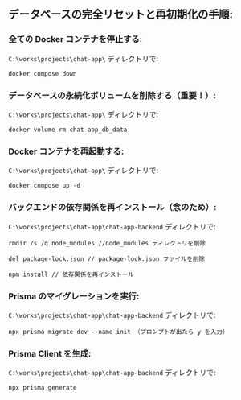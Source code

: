 ## データベースの完全リセットと再初期化の手順:

### 全ての Docker コンテナを停止する:

`C:\works\projects\chat-app\` ディレクトリで:

```
docker compose down
```

### データベースの永続化ボリュームを削除する（重要！）:

`C:\works\projects\chat-app\` ディレクトリで:

```
docker volume rm chat-app_db_data
```

### Docker コンテナを再起動する:

`C:\works\projects\chat-app\` ディレクトリで:

```
docker compose up -d
```

### バックエンドの依存関係を再インストール（念のため）:

`C:\works\projects\chat-app\chat-app-backend`
ディレクトリで:

```
rmdir /s /q node_modules //node_modules ディレクトリを削除

del package-lock.json // package-lock.json ファイルを削除

npm install // 依存関係を再インストール
```

### Prisma のマイグレーションを実行:

`C:\works\projects\chat-app\chat-app-backend` ディレクトリで:

```
npx prisma migrate dev --name init （プロンプトが出たら y を入力）
```

### Prisma Client を生成:

`C:\works\projects\chat-app\chat-app-backend` ディレクトリで:

```
npx prisma generate
```
